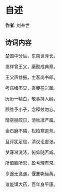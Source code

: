 # 自述

**作者**: 刘奉世

## 诗词内容

楚国中分后，东南世泽长。

发祥曾王父，磨勘成典章。

王父声益振，主客尚书郎。

考庙绪丕显，直鲠在岩廊。

历历一精白，敬事持人纲。

顾维予小子，念释兹勿忘。

晴空丽皎日，清秋凛严霜。

金石磨不磷，松柏寒逾芳。

旦评犹足信，清议讵虚张。

梦寐滋洗涤，俯仰随否臧。

所值匪所思，盈亏理有常。

亨途无诡遇，偃蹇嘶骊黄。

谁能饵大药，百年身平康。

